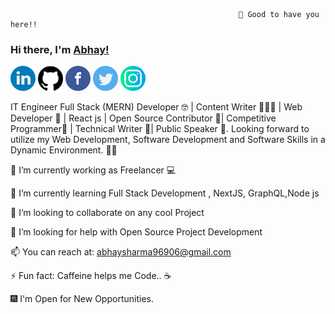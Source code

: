 

                                                       👋 Good to have you here!!
       
                                                                   
### Hi there, I'm [Abhay!](https://itsabhay99.github.io) 
<a href="https://www.linkedin.com/in/itsabhay99/"><img src="https://github.com/avinashkranjan/avinashkranjan/blob/master/logos/linkedin.png" width="40" /></a>
<a href=""><img src="https://github.com/avinashkranjan/avinashkranjan/blob/master/logos/github-logo.png" width="40" /></a>
<a href=""><img src="https://github.com/avinashkranjan/avinashkranjan/blob/master/logos/facebook.png" width="40" /></a>
<a href=""><img src="https://github.com/avinashkranjan/avinashkranjan/blob/master/logos/twitter.png" width="40" /></a>
<a href=""><img src="https://github.com/avinashkranjan/avinashkranjan/blob/master/logos/instagram.png" width="40" /></a>
    
IT Engineer Full Stack (MERN) Developer 🤓 | Content Writer 👨🏻‍💻 | Web Developer 🧐 | React js | Open Source Contributor 📝| Competitive Programmer🤠 | Technical Writer 🤭| Public Speaker 🥳. Looking forward to utilize my Web Development, Software Development and Software Skills in a Dynamic Environment. 🧑🏻




🔭 I’m currently working as Freelancer 💻

🌱 I’m currently learning Full Stack Development , NextJS, GraphQL,Node js

👯 I’m looking to collaborate on any cool Project

🤔 I’m looking for help with Open Source Project Development

📫 You can reach at: abhaysharma96906@gmail.com

⚡ Fun fact: Caffeine helps me Code.. ☕

🎆 I'm Open for New Opportunities.

